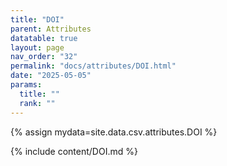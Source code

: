 ```yaml
---
title: "DOI"
parent: Attributes
datatable: true
layout: page
nav_order: "32"
permalink: "docs/attributes/DOI.html"
date: "2025-05-05"
params:
  title: ""
  rank: ""
---
```

{% assign mydata=site.data.csv.attributes.DOI %} 

{% include content/DOI.md %}
